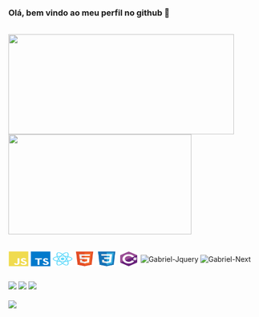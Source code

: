 
### Olá, bem vindo ao meu perfil no github 👋

<div style="display: inline_block"><br>
  <a style="display:inline-block;" href="https://github.com/Gabrielgarg">
    <img align="center" width="450" height=200 src="https://github-readme-stats.vercel.app/api?username=Gabrielgarg&show_icons=true&theme=tokyonight" />
  </a>
 <a href="https://github.com/Gabrielgarg">
    <img align="center" height=200 width="365" align="center" src="https://github-readme-stats.vercel.app/api/top-langs?username=Gabrielgarg&layout=compact&langs_count=8&card_width=320&theme=tokyonight" />
  </a>
</div>
<br>

<div style="display: inline_block"><br>
  <img align="center" alt="Gabriel-Js" height="30" width="40" src="https://raw.githubusercontent.com/devicons/devicon/master/icons/javascript/javascript-plain.svg">
  <img align="center" alt="Gabriel-Ts" height="30" width="40" src="https://raw.githubusercontent.com/devicons/devicon/master/icons/typescript/typescript-plain.svg">
  <img align="center" alt="Gabriel-React" height="30" width="40" src="https://raw.githubusercontent.com/devicons/devicon/master/icons/react/react-original.svg">
  <img align="center" alt="Gabriel-HTML" height="30" width="40" src="https://raw.githubusercontent.com/devicons/devicon/master/icons/html5/html5-original.svg">
  <img align="center" alt="Gabriel-CSS" height="30" width="40" src="https://raw.githubusercontent.com/devicons/devicon/master/icons/css3/css3-original.svg">
  <img align="center" alt="Gabriel-Csharp" height="30" width="40" src="https://raw.githubusercontent.com/devicons/devicon/master/icons/csharp/csharp-original.svg">
  <img align="center" alt="Gabriel-Jquery" height="30" width="40" src="https://cdn.jsdelivr.net/gh/devicons/devicon@latest/icons/jquery/jquery-original-wordmark.svg" />
  <img align="center" alt="Gabriel-Next" height="30" width="40" src="https://cdn.jsdelivr.net/gh/devicons/devicon@latest/icons/nextjs/nextjs-original-wordmark.svg" />

</div>

  ##
 
<div> 
 <a href="https://discord.gg/gabrielg7706" target="_blank"><img src="https://img.shields.io/badge/Discord-7289DA?style=for-the-badge&logo=discord&logoColor=white" target="_blank"></a> 
  <a href ="mailto:contatorafaballerini@gmail.com"><img src="https://img.shields.io/badge/-Gmail-%23333?style=for-the-badge&logo=gmail&logoColor=white" target="_blank"></a>
  <a href="https://www.linkedin.com/in/gabriel-garuthi" target="_blank"><img src="https://img.shields.io/badge/-LinkedIn-%230077B5?style=for-the-badge&logo=linkedin&logoColor=white" target="_blank"></a> 
</div>
<br>

<a href="https://github.com/Gabrielgarg">
  <img align="center" src="https://github-readme-stats.vercel.app/api/pin/?username=Gabrielgarg&repo=Gabrielgarg" />
</a>
